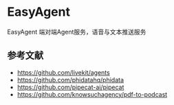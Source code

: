 # EasyAgent
EasyAgent 端对端Agent服务，语音与文本推送服务
## 参考文献
* https://github.com/livekit/agents
* https://github.com/phidatahq/phidata
* https://github.com/pipecat-ai/pipecat
* https://github.com/knowsuchagency/pdf-to-podcast
